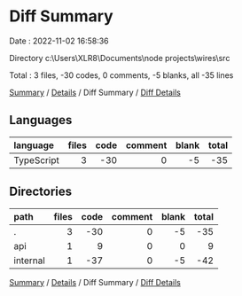 # Diff Summary

Date : 2022-11-02 16:58:36

Directory c:\\Users\\XLR8\\Documents\\node projects\\wires\\src

Total : 3 files,  -30 codes, 0 comments, -5 blanks, all -35 lines

[Summary](results.md) / [Details](details.md) / Diff Summary / [Diff Details](diff-details.md)

## Languages
| language | files | code | comment | blank | total |
| :--- | ---: | ---: | ---: | ---: | ---: |
| TypeScript | 3 | -30 | 0 | -5 | -35 |

## Directories
| path | files | code | comment | blank | total |
| :--- | ---: | ---: | ---: | ---: | ---: |
| . | 3 | -30 | 0 | -5 | -35 |
| api | 1 | 9 | 0 | 0 | 9 |
| internal | 1 | -37 | 0 | -5 | -42 |

[Summary](results.md) / [Details](details.md) / Diff Summary / [Diff Details](diff-details.md)